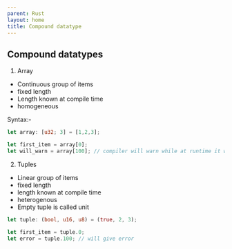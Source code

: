 ```yaml
---
parent: Rust
layout: home
title: Compound datatype
---
```


## Compound datatypes

1. Array
- Continuous group of items
- fixed length
- Length known at compile time
- homogeneous

Syntax:-
```rs
let array: [u32; 3] = [1,2,3];

let first_item = array[0];
let will_warn = array[100]; // compiler will warn while at runtime it will crash
```

2. Tuples
- Linear group of items
- fixed length
- length known at compile time
- heterogenous
- Empty tuple is called unit

```rs
let tuple: (bool, u16, u8) = (true, 2, 3);

let first_item = tuple.0;
let error = tuple.100; // will give error